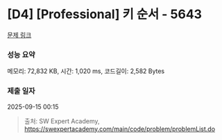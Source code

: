 # [D4] [Professional] 키 순서 - 5643 

[문제 링크](https://swexpertacademy.com/main/code/problem/problemDetail.do?contestProbId=AWXQsLWKd5cDFAUo) 

### 성능 요약

메모리: 72,832 KB, 시간: 1,020 ms, 코드길이: 2,582 Bytes

### 제출 일자

2025-09-15 00:15



> 출처: SW Expert Academy, https://swexpertacademy.com/main/code/problem/problemList.do